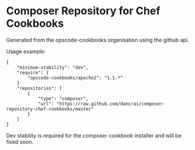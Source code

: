 Composer Repository for Chef Cookbooks
======================================

Generated from the opscode-cookbooks organisation using the github api.

Usage example:

    {
        "minimum-stability": "dev",
        "require": {
            "opscode-cookbooks/apache2": "1.1.*"
        }
        "repositories": [
            {
                "type": "composer",
                "url": "https://raw.github.com/dancras/composer-repository-chef-cookbooks/master"
            }
        ]
    }

Dev stability is required for the composer cookbook installer and will be fixed soon.

